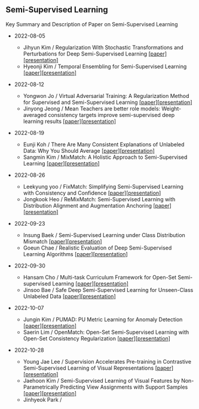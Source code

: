## Semi-Supervised Learning
Key Summary and Description of Paper on Semi-Supervised Learning

* 2022-08-05
  * Jihyun Kim / Regularization With Stochastic Transformations and Perturbations for Deep Semi-Supervised Learning [[paper]](https://proceedings.neurips.cc/paper/2016/hash/30ef30b64204a3088a26bc2e6ecf7602-Abstract.html)[[presentation]](https://github.com/dudwojae/NeverMind_DMQA/blob/main/Semi-Supervised%20Learning/20220805/%5B20220805%5DRegularization_With_Stochastic_Transformations_and_Perturbations_for_Deep_Semi_Supervised_Learning%20(NeurIPS%202016).pdf)
  * Hyeonji Kim / Temporal Ensembling for Semi-Supervised Learning [[paper]](https://arxiv.org/abs/1610.02242)[[presentation]](https://github.com/dudwojae/NeverMind_DMQA/blob/main/Semi-Supervised%20Learning/20220805/%5B20220805%5DTemporal%20Ensembling%20for%20Semi-Supervised%20Learning%20(ICLR%202017).pdf)
  
* 2022-08-12
  * Yongwon Jo / Virtual Adversarial Training: A Regularization Method for Supervised and Semi-Supervised Learning [[paper]](https://ieeexplore.ieee.org/abstract/document/8417973)[[presentation]](https://github.com/dudwojae/NeverMind_DMQA/blob/main/Semi-Supervised%20Learning/20220812/%5B20220812%5DVirtual%20Adversarial%20Training.pdf)
  * Jinyong Jeong / Mean Teachers are better role models: Weight-averaged consistency targets improve semi-supervised deep learning results [[paper]](https://proceedings.neurips.cc/paper/2017/hash/68053af2923e00204c3ca7c6a3150cf7-Abstract.html)[[presentation]](https://github.com/dudwojae/NeverMind_DMQA/blob/main/Semi-Supervised%20Learning/20220812/%5B20220812%5DMean%20teachers%20are%20better%20role%20models%20-%20Weight-averaged%20consistency%20targets%20improve%20semi-supervised%20deep%20learning%20results%20(NeurIPS%202017).pdf)

* 2022-08-19
  * Eunji Koh / There Are Many Consistent Explanations of Unlabeled Data: Why You Should Average [[paper]](https://arxiv.org/abs/1806.05594)[[presentation]](https://github.com/dudwojae/NeverMind_DMQA/blob/main/Semi-Supervised%20Learning/20220819/%5B20220819%5D%20There%20Are%20Many%20Consistent%20Explanations%20of%20Unlabeled%20Data_%20Why%20You%20Should%20Average.pdf)
  * Sangmin Kim / MixMatch: A Holistic Approach to Semi-Supervised Learning [[paper]](https://proceedings.neurips.cc/paper/2019/hash/1cd138d0499a68f4bb72bee04bbec2d7-Abstract.html)[[presentation]](https://github.com/dudwojae/NeverMind_DMQA/blob/main/Semi-Supervised%20Learning/20220819/%5B20220819%5D%20MixMatch-A%20Holistic%20Approach%20to%20Semi-Supervised%20Learning.pdf)

* 2022-08-26
  * Leekyung yoo / FixMatch: Simplifying Semi-Supervised Learning with Consistency and Confidence [[paper]](https://proceedings.neurips.cc/paper/2020/hash/06964dce9addb1c5cb5d6e3d9838f733-Abstract.html)[[presentation]](https://github.com/dudwojae/NeverMind_DMQA/blob/main/Semi-Supervised%20Learning/20220826/%5B20220826%5D%20FixMatch-Simplifying%20Semi-Supervised%20Learning%20with%20Consistency%20and%20Confidence.pdf)
  * Jongkook Heo / ReMixMatch: Semi-Supervised Learning with Distribution Alignment and Augmentation Anchoring [[paper]](https://arxiv.org/abs/1911.09785)[[presentation]](https://github.com/dudwojae/NeverMind_DMQA/blob/main/Semi-Supervised%20Learning/20220826/%5B20220826%5DReMixMatch-Semi%20Supervised%20Learning%20with%20Distribution%20Alignment%20and%20Augmentation%20Anchoring.pdf)

* 2022-09-23
  * Insung Baek / Semi-Supervised Learning under Class Distribution Mismatch [[paper]](https://ojs.aaai.org/index.php/AAAI/article/view/5763)[[presentation]](https://github.com/dudwojae/NeverMind_DMQA/blob/main/Semi-Supervised%20Learning/20220923/%5B20220923%5DSemi-supervised%20learning%20under%20class%20distribution%20mismatch.pdf)
  * Goeun Chae / Realistic Evaluation of Deep Semi-Supervised Learning Algorithms [[paper]](https://proceedings.neurips.cc/paper/2018/hash/c1fea270c48e8079d8ddf7d06d26ab52-Abstract.html)[[presentation]](https://github.com/dudwojae/NeverMind_DMQA/blob/main/Semi-Supervised%20Learning/20220923/%5B20220923%5DRealistic%20Evaluation%20of%20Deep%20Semi-Supervised%20Learning%20Algorithms.pdf)
  
* 2022-09-30
  * Hansam Cho / Multi-task Curriculum Framework for Open-Set Semi-supervised Learning [[paper]](https://link.springer.com/chapter/10.1007/978-3-030-58610-2_26)[[presentation]](https://github.com/dudwojae/NeverMind_DMQA/blob/main/Semi-Supervised%20Learning/20220930/%5B20220930%5DMulti-Task%20Curriculum%20Framework%20for%20Open-Set%20Semi-Supervised%20Learning.pdf)
  * Jinsoo Bae / Safe Deep Semi-Supervised Learning for Unseen-Class Unlabeled Data [[paper]](https://proceedings.mlr.press/v119/guo20i.html)[[presentation]](https://github.com/dudwojae/NeverMind_DMQA/blob/main/Semi-Supervised%20Learning/20220930/%5B20220930%5DSafe%20Deep%20Semi-Supervised%20Learning%20for%20Unseen-Class%20Unlabeled%20Data.pdf)

* 2022-10-07
  * Jungin Kim / PUMAD: PU Metric Learning for Anomaly Detection [[paper]](https://www.sciencedirect.com/science/article/pii/S0020025520302012)[[presentation]](https://github.com/dudwojae/NeverMind_DMQA/blob/main/Semi-Supervised%20Learning/20221007/%5B20221007%5DPUMAD_PU%20Metric%20learning%20for%20anomaly%20detection%20(Information%20Sciences%2C%202020).pdf)
  * Saerin Lim / OpenMatch: Open-Set Semi-Supervised Learning with Open-Set Consistency Regularization [[paper]](https://proceedings.neurips.cc/paper/2021/hash/da11e8cd1811acb79ccf0fd62cd58f86-Abstract.html)[[presentation]](https://github.com/dudwojae/NeverMind_DMQA/blob/main/Semi-Supervised%20Learning/20221007/%5B20221007%5DOpenMatch%20-%20Open-set%20Consistency%20Regularization%20for%20Semi-supervised%20Learning%20with%20Outliers.pdf)
  
* 2022-10-28
  * Young Jae Lee / Supervision Accelerates Pre-training in Contrastive Semi-Supervised Learning of Visual Representations [[paper]](https://arxiv.org/pdf/2006.10803.pdf)[[presentation]](https://github.com/dudwojae/NeverMind_DMQA/blob/main/Semi-Supervised%20Learning/20221028/%5B20221028%5DSupervision%20Accelerates%20Pre-training%20in%20Contrastive%20Semi-Supervised%20Learning%20of%20Visual%20Representations.pdf)
  * Jaehoon Kim / Semi-Supervised Learning of Visual Features by Non-Parametrically Predicting View Assignments with Support Samples [[paper]](https://openaccess.thecvf.com/content/ICCV2021/html/Assran_Semi-Supervised_Learning_of_Visual_Features_by_Non-Parametrically_Predicting_View_Assignments_ICCV_2021_paper.html)[[presentation]](https://github.com/dudwojae/NeverMind_DMQA/blob/main/Semi-Supervised%20Learning/20221028/%5B20221028%5DSemi-Supervised%20Learning%20of%20Visual%20Features%20by%20Non-Parametrically%20Predicting%20View%20Assignments%20with%20Support%20Samples.pdf)
  * Jinhyeok Park /
